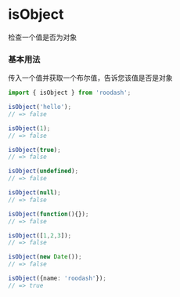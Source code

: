 # isObject

检查一个值是否为对象

### 基本用法
传入一个值并获取一个布尔值，告诉您该值是否是对象

```typescript
import { isObject } from 'roodash';

isObject('hello');
// => false

isObject(1);
// => false

isObject(true);
// => false

isObject(undefined);
// => false

isObject(null);
// => false

isObject(function(){});
// => false

isObject([1,2,3]);
// => false

isObject(new Date());
// => false

isObject({name: 'roodash'});
// => true
```
